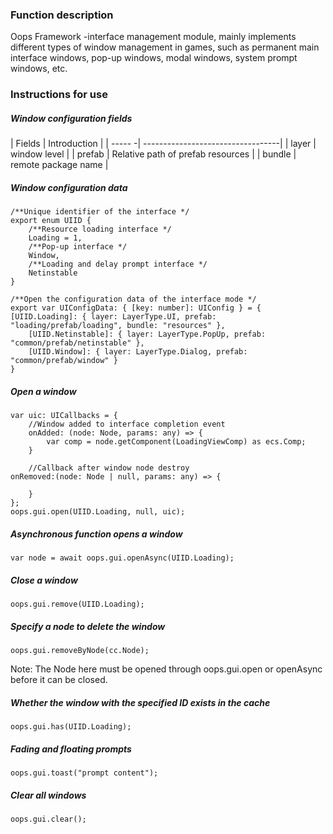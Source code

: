 ### Function description
Oops Framework -interface management module, mainly implements different types of window management in games, such as permanent main interface windows, pop-up windows, modal windows, system prompt windows, etc.

### Instructions for use
##### Window configuration fields
| Fields | Introduction                      |
| ----- -| ----------------------------------|
| layer  | window level                      |
| prefab | Relative path of prefab resources |
| bundle | remote package name               |

##### Window configuration data
```
/**Unique identifier of the interface */
export enum UIID {
    /**Resource loading interface */
    Loading = 1,
    /**Pop-up interface */
    Window,
    /**Loading and delay prompt interface */
    Netinstable
}

/**Open the configuration data of the interface mode */
export var UIConfigData: { [key: number]: UIConfig } = {
[UIID.Loading]: { layer: LayerType.UI, prefab: "loading/prefab/loading", bundle: "resources" },
    [UIID.Netinstable]: { layer: LayerType.PopUp, prefab: "common/prefab/netinstable" },
    [UIID.Window]: { layer: LayerType.Dialog, prefab: "common/prefab/window" }
}
```

##### Open a window
```
var uic: UICallbacks = {
    //Window added to interface completion event
    onAdded: (node: Node, params: any) => {
        var comp = node.getComponent(LoadingViewComp) as ecs.Comp;
    }
    
    //Callback after window node destroy
onRemoved:(node: Node | null, params: any) => {
        
    }
};
oops.gui.open(UIID.Loading, null, uic);
```

##### Asynchronous function opens a window
```
var node = await oops.gui.openAsync(UIID.Loading);
```

##### Close a window
```
oops.gui.remove(UIID.Loading);
```

##### Specify a node to delete the window
```
oops.gui.removeByNode(cc.Node);
```
Note: The Node here must be opened through oops.gui.open or openAsync before it can be closed.

##### Whether the window with the specified ID exists in the cache
```
oops.gui.has(UIID.Loading);
```

##### Fading and floating prompts
```
oops.gui.toast("prompt content");
```
##### Clear all windows
```
oops.gui.clear();
```